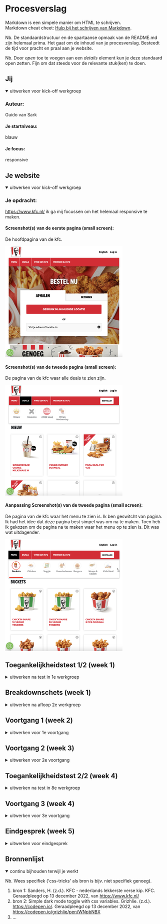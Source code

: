 # Procesverslag
Markdown is een simpele manier om HTML te schrijven.  
Markdown cheat cheet: [Hulp bij het schrijven van Markdown](https://github.com/adam-p/markdown-here/wiki/Markdown-Cheatsheet).

Nb. De standaardstructuur en de spartaanse opmaak van de README.md zijn helemaal prima. Het gaat om de inhoud van je procesverslag. Besteedt de tijd voor pracht en praal aan je website.

Nb. Door *open* toe te voegen aan een *details* element kun je deze standaard open zetten. Fijn om dat steeds voor de relevante stuk(ken) te doen.





## Jij

<details open>
  <summary>uitwerken voor kick-off werkgroep</summary>

  ### Auteur:
  Guido van Sark

  #### Je startniveau:
  blauw

  #### Je focus:
  responsive
 
</details>





## Je website

<details open>
  <summary>uitwerken voor kick-off werkgroep</summary>

  ### Je opdracht:
  https://www.kfc.nl/
  ik ga mij focussen om het helemaal responsive te maken.

  #### Screenshot(s) van de eerste pagina (small screen): 
  De hoofdpagina van de kfc.

  <img src="readme-images/hoofdpagina.jpg" width="375px" alt="De bestel nu pagina">

  #### Screenshot(s) van de tweede pagina (small screen):
  De pagina van de kfc waar alle deals te zien zijn.

  <img src="readme-images/dealspagina.jpg" width="375px" alt="De pagina met alle deals">

  #### Aanpassing Screenshot(s) van de tweede pagina (small screen):
  De pagina van de kfc waar het menu te zien is. Ik ben geswitcht van pagina. Ik had het idee dat deze pagina best simpel was om na te maken. Toen heb ik gekozen om de pagina na te maken waar het menu op te zien is. Dit was wat uitdagender.
  
  <img src="readme-images/menupagina.jpg" width="375px" alt="De pagina van het menu">

 
</details>



## Toegankelijkheidstest 1/2 (week 1)

<details>
  <summary>uitwerken na test in 1e werkgroep</summary>

  ### Wie en wat?
  Test van de website: KFC
  Getest door Lynn Wolters
  Site is gekozen door Guido Van Sark

  ### Bevindingen
  Hieronder zie je een lijst van alle bevindingen die zijn gedaan.

  #### Screenreader
  Links: Alle linkjes doen het.

  Koppen: Meeste koppen doen het niet omdat het plaatjes zijn.

  Formulierregelaars: Doet het goed, de elementen waar je wat in kan vullen worden opgenoemd.

  Oriëntatiepunten: Doet het alleen op het logo en op de gehele body van de website, bij de rest wordt er niet verteld waar je bent.

  Navigatie: Doet het niet, leest navigatie items niet voor.

  Tekens: Doet het ook niet, bij geen enkel teken wordt er verteld wat het is.

  Woorden: Doet het niet, leest geen enkel woord voor.

  Vensterspots: Doet het niet, pakt geen enkel venster op de website.

  #### Muis en Toetsenbord 
  Muis: 
  Grote knoppen hebben geen hover
  Navigatiebar items hebben geen hover.
  Social media icons doen het niet onderaan de footer.

  Toetsenbord:
  Tab knop werkt goed om door alle elementen heen te gaan, het is alleen niet duidelijk hoe je ermee terug kan.
  Met de spatie balk kan je snel naar beneden, het is niet duidelijk hoe je omhoog gaat.
  Met de omhoog en omlaag knopjes kan je scrollen.

  Kleurtjes:
  Je kan van alles nog zien wat het is, wel wordt het eten soms minder lekker door de kleur die het krijgt.

  #### Motoriek (shocks, elastiekjes)
  Spieren Apparaat:
  De website is (als je je focust) goed te gebruiken, wel zijn sommige items te klein (knoppen, links), waardoor het moeilijk wordt om er op te klikken.

  Concentratie test:
  Website is goed te besturen.

  #### Visueel (brillen, contrast, kleurenblind, dark/light). 
  Brillen:
  Hemifield Loss: alles is nog goed te zien.
  Color #0779P: alles is nog goed te zien.
  Peripheral Field Loss: de tekst is te klein om te lezen en de plaatjes zijn te groot om in een oogopslag te kunnen zien.
  Central Field Loss: alles is nog goed te zien.
  Low Contrast #0778P: alles is redelijk goed te zien, de tekst kleur kan anders omdat die teveel vervaagt.
  Combined Loss Diabetic Disease: alles is nog goed te zien.

</details>



## Breakdownschets (week 1)

<details>
  <summary>uitwerken na afloop 2e werkgroep</summary>

  ### de hele pagina van homepage: 
  <img src="readme-images/breakdownschetsbeginschermguidovansark.jpg" width="375px" alt="breakdownschets van de hompepage pagina">

  ### de hele pagina van deals: 
  <img src="readme-images/breakdownschetsdealsguidovansark.jpg" width="375px" alt="breakdown van de deals pagina">
</details>





## Voortgang 1 (week 2)

<details>
  <summary>uitwerken voor 1e voortgang</summary>

  ### Stand van zaken
  Ik heb veel gehad aan de oefeningen dit heeft mij veel hulp gebracht om te werken met teksten in afbeeldingen. Alleen ik had een vraag over hoe ik De h1 kon verbergen voor de gebruiker maar niet voor de screenreader? En hoe kan ik de button mee laten verschuiven met de afbeedling?

  <img src="readme-images/buttonmeeschuiven.jpg" width="375px" alt="button laten meeschuiven met de pagina">

  ### Agenda voor meeting
  samen met je groepje opstellen

  student 1: Guido: 
  Vraag1: Hoe verberg je de H1 voor de gebruiker en dat de screenreader hem wel kan lezen?
  Vraag2: Hoe laat je de buttons mee schuiven met de afbeelding? 

  student 2: Chloe: 
  Vraag1: Hoe kan je de navigatiebar hergroeperen als de site groter wordt?

  student 3: Lynn: 
  Vraag1: Wat is de beste manier om sliders in je site te implenteren die responsive ook goed werken?
  
  ### Verslag van meeting
  hier na afloop snel de uitkomsten van de meeting vastleggen

  - punt 1: Als je je website inspecteert moet je nooit je telefoon aanzetten in de inspecter.
  - punt 2: Probeer de elementen te benoemen met nth-of-type niet met classes.
  - Punt 3: Nier meer dan 1 H1 gebruiken op je website. 
  - Punt 4: Om ervoor te zorgen dat de H1 verborgen is voor de gebruiker kun je met position:fixed, left:-9999em en top:0. Zo is hij helemaal links weggestopt.
  - Punt 4: Schrijf een nette html waar alles goed en duidelijk onder elkaar staat.
  - Punt 5: Van alle buttons een link maken met de a.
  - Punt 6: Door te werken met Position: fixed. kun je een afbeedling op de juiste plek zetten dit geldt ook voor een button.

</details>





## Voortgang 2 (week 3)

<details>
  <summary>uitwerken voor 2e voortgang</summary>

  ### Stand van zaken
  Ik ben verder gekomen met mijn website en heb hulp kunnen krijgen van de student assistent. Ik had nog wel een vraag over hoe ik een menu vast kan zetten aan de bovenkant van je scherm zodat hij als je scrollt mee gaat?


  ### Agenda voor meeting
  samen met je groepje opstellen

  student 1: Guido: 
  Vraag1: Hoe kun je een blok vastzetten terwijl je scrollt?

  student 2: Chloe: 
  Vraag1: Hoe blijft de content dezelfde grootte als je de pagina vergroot en verkleint? 
  Vraag2: Hoe kun je caroussel pijltjes maken waar je op kunt klikken en navigeren?

  student 3: Lynn: 
  Vraag1: Hoe maak je een button in de slider die ervoor zorgt dat je een andere kleur kunt selecteren?


  ### Verslag van meeting
  hier na afloop snel de uitkomsten van de meeting vastleggen
  Ik was niet aanwezig bij deze meeting, maar heb wel te horen gekregen van mijn team wat ze hebben besproken.

  - punt 1: Geef de buttons een bepaalde style om ervoor te zorgen dat images hier geen effect op hebben 
  - punt 2: Antwoord gekregen hoe je bepaalde dingen positioneert. Dit doe je met position: static, relative, fixed, absolute en sticky.
  - Punt 3: Om caroussel pijltjes te maken moet je met javascript gaan werken.
  - Punt 4: Als je de pagina responsive wil houden kun je werken met initial-scale. Zo schaalt de content mee.
  - Punt 5: Met position: sticky kun je het element boven aan de pagina vast zetten terwijl je scrolt.

</details>





## Toegankelijkheidstest 2/2 (week 4)

<details>
  <summary>uitwerken na test in 8e werkgroep</summary>

  ### Wie en wat?
  Het Testen van de zeflgemaakte website KFC.
  Getest door Guido van Sark
  Site is gekozen door Guido Van Sark

  ### Bevindingen
  Lijst met je bevindingen die in de test naar voren kwamen (geef ook aan wat er verbeterd is):

  #### Screenreader
  Alle links doen het van de site dit lijkt goed te werken. Je navigeert gemakelijk van 
  link tot link. 

  De meeste koppen worden uitgesproken door de screenreader alleen op het scherm wordt je 
  niet gelijkt naar waar hij op dat moment zich bevindt.

  Formulierregelaars: De hij gaat alle elementen af en laat zien of je het iets wilt 
  invullen of een lijst wilt uitvouwen. 

  Oriëntatiepunten: Hij laat zien dat je ons kunt volgen en dat je op de link kan drukken 
  van de appstore. Bij de rest wordt er niet verteld waar je je bevindt op de site.

  Navigatie: Hij vertelt dat je aan het begin bent van de navigatie. Hij toont alle items 
  die zich in dit veld bevinden. Bij het laatste onderdeel verteld hij dat je aan het 
  einde van de naviagtie bent.

  Tekens: Hij verteld bij elk item wat het is en wat voor teken het dus is.

  Woorden: Hij leest alle worden voor, ook de worden die je niet ziet op de site zelf. 
  deze zijn verborgen voor de gebruiker.

  Vensterspots: Hij laat alleen de koppen zien als vensterspot.

  #### Muis en Toetsenbord 
  Muis: 
  Alle items hebben een duidelijke hover. Ze laten zien bij welk item je je bevindt.

  Toetsenbord:
  Met de Tab knop kun je gemakkelijk alle elementen langs gaan. Het niet duidelijk hoe je 
  terug navigeert naar je vorige tab optie.
  De optie met de pijltjes toesten voor omhoog en omlaag scrollen werkt.
  Met de spatie balk kun je snel naar beneden scrollen.
  Met de enter knop kun je goedkeuren waar je wilt heen navigeren.

  Kleurtjes:
  Met de tool colorblindly kun je kijken wat voor effect het heeft op mensen die dit 
  hebben. Alleen geen enkel effect lijkt te werken op mijn site. 

  #### Motoriek (shocks, elastiekjes)
  Ik kon de Motoriek test niet uitvoeren. Ik heb deze les gemist en had de middelen niet 
  om dit te doen, maar ik heb zelf de mijn site getest op de screereader en muis en 
  toetsenbord. Zie hierboven.


  #### Visueel (brillen, contrast, kleurenblind, dark/light). 
  Ik kon de Visueel test niet uitvoeren. Ik heb deze les gemist en had de middelen niet om 
  dit te doen, maar ik heb zelf de mijn site getest op de screereader en muis en 
  toetsenbord. Zie hierboven.

</details>





## Voortgang 3 (week 4)

<details>
  <summary>uitwerken voor 3e voortgang</summary>

  ### Stand van zaken
  Na het werken aan de eerste website heb ik deze nu afgerond en ben ik begonnen aan mijn tweede website. Ik heb veel kunnen vragen aan de student assistenten, maar ik had nog een vraag. Hoe kan ik ervoor zorgen dat een afbeeldingen en een teskt in een zeflde grid column zitten?


  ### Agenda voor meeting
  samen met je groepje opstellen

  student 1: Guido: 
  Vraag1: Hoe kan ik ervoor zorgen dat een afbeeldingen en een teskt in een zeflde grid column komen te zitten?

  student 2: Chloe: 
  Vraag1: Hoe kan je zonder javascript pijltjes maken in de slider?

  student 3: Lynn: 
  Vraag1: Hoe maak je de side navigatie op de product pagina?
  Vraag2: Hoe navigeer je door een slider met buttons?


  ### Verslag van meeting
  hier na afloop snel de uitkomsten van de meeting vastleggen

  - punt 1: Ik was @media vergeten toe te voegen aan mijn css. Hiermee kun je het grid aanpassen.
  - punt 2: Door pijltjes te maken in je slider moet je werken met javascript.
  - punt 3: Door het een min-width en  max-width te geven aan verschillende navigatie balken.
  - punt 4: Dit kun je weg werken met position:fixed, left:-9999em en top:0. 
  - punt 5: Ik moet bij elke html beginnen bij h1 en verder naar beneden tellen en niet een h3 overslaan.


  - ...

</details>




## Eindgesprek (week 5)

<details>
  <summary>uitwerken voor eindgesprek</summary>

  ### Je uitkomst - karakteristiek screenshots:
  Hier zie je een Grid van 2 en 3 rijen als je de maat van de website verschuift dan sprinhgt het colom op een bepaald punt mee. Zo blijft het responsive.

  <img src="readme-images/responsive2.jpg" width="300px" alt="responsive kolom van 2 rijen">
  <img src="readme-images/responsive3.jpg" width="300px" alt="responsive kolom van 3 rijen">

  Hier zie je dat ik een grid heb gemaakt met daarin een scroll functie. Als de website kleiner is kun je door het assortiment scrollen. Ook zie je dat de navigatie blijft plakken als je naar beneden scrollt. Dit heb ik gedaan met position: sticky. 

  <img src="readme-images/scrollanimatie.jpg" width="300px" alt="Je kunt scrollen door de producten">
    <img src="readme-images/stickynav.jpg" width="300px" alt="De navigatie blijf je zien als je scrollt.">

  Hier zie je dat ik met javascript een darkmode en lightmode heb toegevoed aan de site. Ik vond dit wel lastig dus het enige wat veranderd is de achtergrond. Ik ben hier wel heel blij mee. Zo is het bereikbaar voor mensen die last hebben van velle kleuren. 

  <img src="readme-images/lightmode.jpg" width="300px" alt="Lightmode functie">
  <img src="readme-images/darkmode.jpg" width="300px" alt="Darkmode functie">

  Een van de eisen die bij het kopje responsive hoorde was het toevoegen van geluid. Ik heb met mijn eigen stem iets ingesproken, namelijk: its finger licking good. Dit heb ik gelinkt aan een afbeelding in de footer.

  <img src="readme-images/geluidtoegevoegd.jpg" width="250px" alt="Geluid van its finger licking good">

### Responsive: 
  Ik ben gegaan voor het maken van een website waarbij de website op meerdere aparaten te bereiken is.
  Ik heb naar mijn mening de Surface plane onderwerpen toegepast:
  Ik heb geluid toegvoegd aan mijn website.
  Ik heb een dark/light mode erin verwerkt.
  Er zit een Scroll animatie erin verwerkt.
  Er zit een Formulier in wat je kunt invullen.
  Er zit een Advanced positioning: Sticky in. Om je navigaite in beeld te houden.


  ### Dit ging goed/Heb ik geleerd: 
  In het begin wist ik niet hoe nou precies het grid werkte op een website. Na veel oefeningen te doen en vragen te stellen hierover ben ik zeer tevreden met het reslutaat. Ik weet nu hoe ik een grid moet gebruiken als je allerlei afbeedlingen naast in een colom wilt hebben.

  <img src="readme-images/gridgebruiken.jpg" width="375px" alt="top">


  ### Dit was lastig/Is niet gelukt:
  De Kfc website heeft onderaan bij de footer een uitklapbaar stuk om zo op een kleiner scherm minder content te weergeven. Als je dit vergoot gaat dit uitklapbaar element weg en zie je alle content. Alleen ik kwam hier niet uit. Het lukte mij niet om alle content op een groot scherm te weergeven. De content zit in een uitklapbaar venster. Ik kwam hier niet uit en het lukte mij niet om dit stuk responsive te maken.

  <img src="readme-images/uitklappen.jpg" width="375px" alt="bummer">
</details>



## Bronnenlijst

<details open>
  <summary>continu bijhouden terwijl je werkt</summary>

  Nb. Wees specifiek ('css-tricks' als bron is bijv. niet specifiek genoeg).

  1. bron 1: Sanders, H. (z.d.). KFC - nederlands lekkerste verse kip. KFC. Geraadpleegd op 13 december 2022, van https://www.kfc.nl/
  2. bron 2: Simple dark mode toggle with css variables. Grizhlie. (z.d.). https://codepen.io/. Geraadpleegd op 13 december 2022, van https://codepen.io/grizhlie/pen/WNpbNBX
  3. ...

</details>